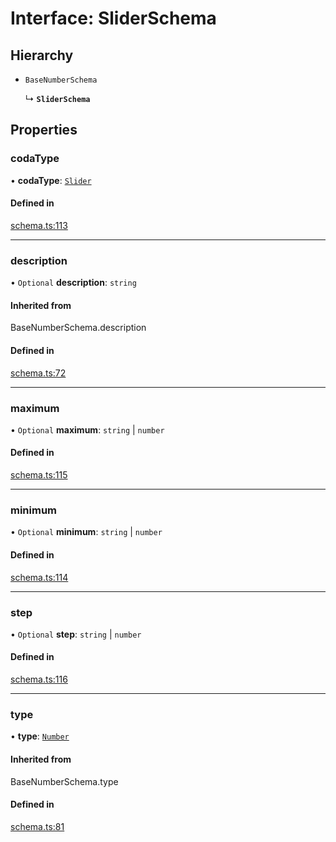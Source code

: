# Interface: SliderSchema

## Hierarchy

- `BaseNumberSchema`

  ↳ **`SliderSchema`**

## Properties

### codaType

• **codaType**: [`Slider`](../enums/ValueHintType.md#slider)

#### Defined in

[schema.ts:113](https://github.com/coda/packs-sdk/blob/main/schema.ts#L113)

___

### description

• `Optional` **description**: `string`

#### Inherited from

BaseNumberSchema.description

#### Defined in

[schema.ts:72](https://github.com/coda/packs-sdk/blob/main/schema.ts#L72)

___

### maximum

• `Optional` **maximum**: `string` \| `number`

#### Defined in

[schema.ts:115](https://github.com/coda/packs-sdk/blob/main/schema.ts#L115)

___

### minimum

• `Optional` **minimum**: `string` \| `number`

#### Defined in

[schema.ts:114](https://github.com/coda/packs-sdk/blob/main/schema.ts#L114)

___

### step

• `Optional` **step**: `string` \| `number`

#### Defined in

[schema.ts:116](https://github.com/coda/packs-sdk/blob/main/schema.ts#L116)

___

### type

• **type**: [`Number`](../enums/ValueType.md#number)

#### Inherited from

BaseNumberSchema.type

#### Defined in

[schema.ts:81](https://github.com/coda/packs-sdk/blob/main/schema.ts#L81)
